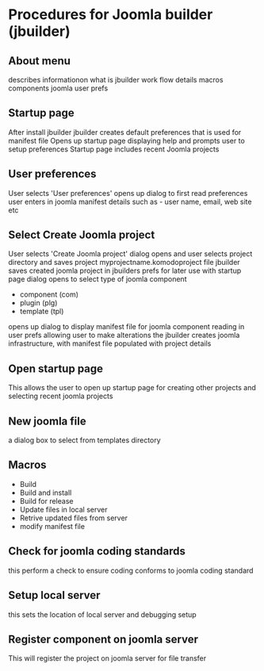 #  Procedures for Joomla builder (jbuilder)

## About menu

describes informationon what is jbuilder
work flow details
macros
components
joomla
user prefs


## Startup page

After install jbuilder
jbuilder creates default preferences that is used for manifest file
Opens up startup page displaying help and prompts user to setup preferences
Startup page includes recent Joomla projects

## User preferences

User selects 'User preferences'
opens up dialog to first read preferences
user enters in joomla manifest details such as - user name, email, web site etc

## Select Create Joomla project

User selects 'Create Joomla project'
dialog opens and user selects project directory and saves project myprojectname.komodoproject file
jbuilder saves created joomla project in jbuilders prefs for later use with startup page
dialog opens to select type of joomla component

* component (com)
* plugin (plg)
* template (tpl)

opens up dialog to display manifest file for joomla component reading in user prefs allowing user to make alterations
the jbuilder creates joomla infrastructure, with manifest file populated with project details


## Open startup page

This allows the user to open up startup page for creating other projects and selecting recent joomla projects

## New joomla file

a dialog box to select from templates directory

## Macros

* Build
* Build and install
* Build for release
* Update files in local server
* Retrive updated files from server
* modify manifest file

## Check for joomla coding standards
this perform a check to ensure coding conforms to joomla coding standard

## Setup local server

this sets the location of local server and debugging setup

## Register component on joomla server

This will register the project on joomla server for file transfer
